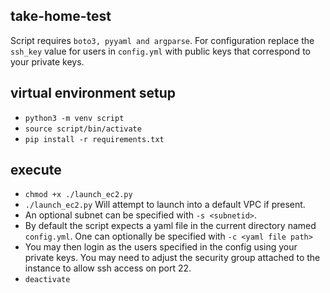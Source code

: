 take-home-test
--------------

Script requires `boto3, pyyaml and argparse`.
For configuration replace the `ssh_key` value for users in `config.yml` with public keys that correspond to your private keys.  

virtual environment setup
-------------------------
- `python3 -m venv script`
- `source script/bin/activate`
- `pip install -r requirements.txt`

execute
-------
- `chmod +x ./launch_ec2.py`
- `./launch_ec2.py` Will attempt to launch into a default VPC if present.
- An optional subnet can be specified with `-s <subnetid>`.
- By default the script expects a yaml file in the current directory named `config.yml`. One can optionally be specified with `-c <yaml file path>`
- You may then login as the users specified in the config using your private keys. You may need to adjust the security group attached to the instance to allow ssh access on port 22.
- `deactivate` 

